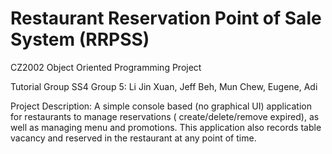 # Restaurant Reservation Point of Sale System (RRPSS)

CZ2002 Object Oriented Programming Project 

Tutorial Group SS4 Group 5: Li Jin Xuan, Jeff Beh, Mun Chew, Eugene, Adi

Project Description: A simple console based (no graphical UI) application for restaurants to manage reservations ( create/delete/remove expired), as well as managing menu 
                      and promotions. This application also records table vacancy and reserved in the restaurant at any point of time.
